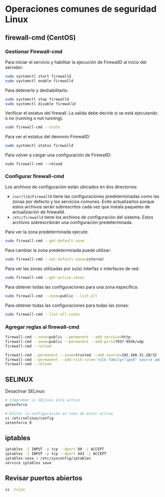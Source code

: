 # Operaciones comunes de seguridad Linux

## firewall-cmd (CentOS)

### Gestionar Firewall-cmd

Para iniciar el servicio y habilitar la ejecución de FirewallD al inicio del servidor:

```bash
sudo systemctl start firewalld
sudo systemctl enable firewalld
```

Para detenerlo y deshabilitarlo:

```bash
sudo systemctl stop firewalld
sudo systemctl disable firewalld
```

Verificar el estatus del firewall. La salida debe decirle si se está ejecutando o no (running o not running).

```bash
sudo firewall-cmd --state
```

Para ver el estatus del demonio FirewallD:

```bash
sudo systemctl status firewalld
```

Para volver a cargar una configuración de FirewallD:
```
sudo firewall-cmd --reload
```

### Configurar firewall-cmd

Los archivos de configuración están ubicados en dos directorios:

- `/usr/lib/FirewallD` tiene las configuraciones predeterminadas como las zonas por defecto y los servicios comunes. Evite actualizarlos porque estos archivos serán sobrescritos cada vez que instala paquetes de actualización de firewalld.
- `/etc/firewalld` tiene los archivos de configuración del sistema. Estos archivos sobrescribirán una configuración predeterminada.

Para ver la zona predeterminada ejecute:

```bash
sudo firewall-cmd --get-default-zone
```

Para cambiar la zona predeterminada puede utilizar:

```bash
sudo firewall-cmd --set-default-zone=internal
```

Para ver las zonas utilizadas por su(s) interfaz o interfaces de red:

```bash
sudo firewall-cmd --get-active-zones
```

Para obtener todas las configuraciones para una zona específica:

```bash
sudo firewall-cmd --zone=public --list-all
```

Para obtener todas las configuraciones para todas las zonas:

```bash
sudo firewall-cmd --list-all-zones
```

### Agregar reglas al firewall-cmd

```bash
firewall-cmd --zone=public --permanent --add-service=http
firewall-cmd --zone=public --permanent --add-port=7937-9936/udp
firewall-cmd --reload

firewall-cmd --permanent --zone=trusted --add-source=192.168.31.28/32
firewall-cmd --permanent --add-rich-rule='rule family="ipv4" source address="192.168.31.28" accept'
firewall-cmd --reload
```

## SELINUX

Desactivar SELinux:

```bash
# Comprobar si SELinux está activo
getenforce

# Editar la configuración en caso de estar activo
vi /etc/selinux/config
setenforce 0
```

## iptables

```bash
iptables -I INPUT -p tcp --dport 80 -j ACCEPT
iptables -I INPUT -p tcp --dport 443 -j ACCEPT
iptables-save > /etc/sysconfig/iptables
service iptables save
```

## Revisar puertos abiertos

```bash
ss -tulpn
```
